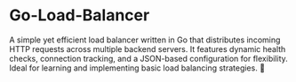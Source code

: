 # Go-Load-Balancer
A simple yet efficient load balancer written in Go that distributes incoming HTTP requests across multiple backend servers. It features dynamic health checks, connection tracking, and a JSON-based configuration for flexibility. Ideal for learning and implementing basic load balancing strategies. 🚀
